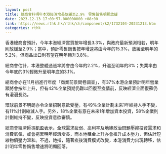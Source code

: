 ```yaml
---
layout: post
title: 總商會料明年本港經濟增長放緩至2.9%　零售銷售明顯放緩
date: 2023-12-13 17:00:57.000000000 +08:00
link: https://news.rthk.hk/rthk/ch/component/k2/1732104-20231213.htm
categories: rthk
---
```


香港總商會預計，今年本港經濟實質按年增長3.3%，與政府最新預測相若，明年則放緩至2.9%；當中，預計零售銷售按年增速將由今年的15.3%，放緩至明年的5.2%，但商品出口則有望在明年轉升3.8%。

總商會估計，本港整體通脹率將會由今年的2.2%，升溫至明年的3%；失業率由今年底的3%輕微升至明年底的3.1%。

總商會亦在11月初進行年度「商業前景問卷調查」，有37%本港企業預計明年營業額將會按年上升，但有42%企業預期仍難以回復至疫情前，反映經濟全面復蘇仍有漫漫長路。

環球前景不明朗亦令企業招聘意欲受壓，有49%企業計劃未來1年維持人手不變，有11%計劃縮減人手。另外，18%企業有意在未來1年增加資本投資，58%企業則計劃維持不變，反映投資意欲審慎。

總商會經濟師馮凱盈表示，全球需求疲弱、高利率及地緣政治問題壓抑投資需求和消費氣氛，或會拖累明年經濟增長，而本地租金上升亦會推升成本壓力，但估計短線物價壓力溫和。不過，她指，隨著疫後消費模式改變，本港消費力出現轉移，估計明年零售銷售增速將明顯回落。
